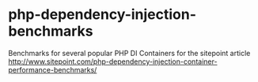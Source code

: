 php-dependency-injection-benchmarks
===================================

Benchmarks for several popular PHP DI Containers for the sitepoint article http://www.sitepoint.com/php-dependency-injection-container-performance-benchmarks/
